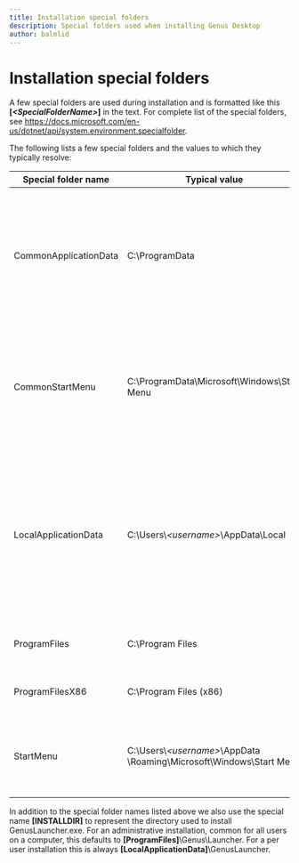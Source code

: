```yaml
---
title: Installation special folders
description: Special folders used when installing Genus Desktop
author: balmlid
---
```


# Installation special folders

A few special folders are used during installation and is formatted like this  **[_\<SpecialFolderName\>_]** in the text. For complete list of the special folders, see https://docs.microsoft.com/en-us/dotnet/api/system.environment.specialfolder.

The following lists a few special folders and the values to which they typically resolve:

| Special folder name   | Typical value                                                         | Description   |
|-----------------------|-----------------------------------------------------------------------|---------------|
| CommonApplicationData | C:\ProgramData                                                        | The directory that serves as a common repository for application-specific data that is used by all users. | 
| CommonStartMenu       | C:\ProgramData\Microsoft\Windows\Start Menu                           | The file system directory that contains the programs and folders that appear on the Start menu for all users. |
| LocalApplicationData  | C:\Users\\_\<username\>_\AppData\Local                                | The directory that serves as a common repository for application-specific data that is used by the current, non-roaming user. |
| ProgramFiles          | C:\Program Files                                                      | The Program Files directory. |
| ProgramFilesX86       | C:\Program Files (x86)                                                | The 32-bit Program Files directory. |
| StartMenu             | C:\Users\\_\<username\>_\AppData<br>\Roaming\Microsoft\Windows\Start Menu | The directory that contains the current user's Start menu items. |

In addition to the special folder names listed above we also use the special name **[INSTALLDIR]** to represent the directory used to install GenusLauncher.exe. For an administrative installation, common for all users on a computer, this defaults to **[ProgramFiles]**\Genus\Launcher. For a per user installation this is always **[LocalApplicationData]**\GenusLauncher.


